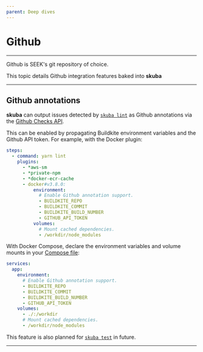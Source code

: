 ```yaml
---
parent: Deep dives
---
```


# Github

---

Github is SEEK's git repository of choice.

This topic details Github integration features baked into **skuba**

---

## Github annotations

**skuba** can output issues detected by [`skuba lint`] as Github annotations via the [Github Checks API].

This can be enabled by propagating Buildkite environment variables and the Github API token.
For example, with the Docker plugin:

```yaml
steps:
  - command: yarn lint
    plugins:
      - *aws-sm
      - *private-npm
      - *docker-ecr-cache
      - docker#v3.8.0:
          environment:
            # Enable Github annotation support.
            - BUILDKITE_REPO
            - BUILDKITE_COMMIT
            - BUILDKITE_BUILD_NUMBER
            - GITHUB_API_TOKEN
          volumes:
            # Mount cached dependencies.
            - /workdir/node_modules
```

With Docker Compose,
declare the environment variables and volume mounts in your [Compose file]:

```yaml
services:
  app:
    environment:
      # Enable Github annotation support.
      - BUILDKITE_REPO
      - BUILDKITE_COMMIT
      - BUILDKITE_BUILD_NUMBER
      - GITHUB_API_TOKEN
    volumes:
      - ./:/workdir
      # Mount cached dependencies.
      - /workdir/node_modules
```

This feature is also planned for [`skuba test`] in future.

---

[`skuba lint`]: ../cli/lint.md#skuba-lint
[`skuba test`]: ../cli/test.md#skuba-test
[github checks api]: https://docs.github.com/en/rest/reference/checks/
[compose file]: https://docs.docker.com/compose/compose-file
[docker buildkite plugin]: https://github.com/buildkite-plugins/docker-buildkite-plugin
